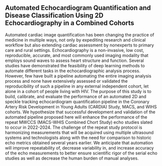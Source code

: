 ## Automated Echocardiogram Quantification and Disease Classification Using 2D Echocardiography in a Combined Cohorts

Automated cardiac image quantification has been changing the practice of medicine in multiple ways, not only by expediting research and clinical workflow but also extending cardiac assessment by nonexperts to primary care and rural settings. Echocardiography is a non-invasive, low cost, reproducible, accurate, and most commonly used imaging modality that employs sound waves to assess heart structure and function. Several studies have demonstrated the feasibility of deep learning methods to automate different tasks in the echocardiographic analysis process. However, few have built a pipeline automating the entire imaging analysis process and none have extensively assessed or validated the reproducibility of such a pipeline in any external independent cohort, let alone in a cohort of people living with HIV. The purpose of this study is to build, calibrate, and evaluate the performance of an automated 2D and speckle tracking echocardiogram quantification pipeline in the Coronary Artery Risk Development in Young Adults (CARDIA) Study, MACS, and WIHS cohorts.  We hypothesize that successful development and validation of the automated pipeline proposed here will enhance the performance of the repeat MWCCS (MACS-WHIS Combined Chort Study) echo studies slated to occur in 2022-2024. The challenge of the repeat study protocol is harmonizing measurements that will be acquired using multiple ultrasound systems and technologists along with the need for comparison to historic echo metrics obtained several years earlier. We anticipate that automation will improve repeatability of, decrease variability in, and increase accuracy of the echo measurements to better ensure scientific rigor of the serial echo studies as well as decrease the human burden of manual analyses.  
